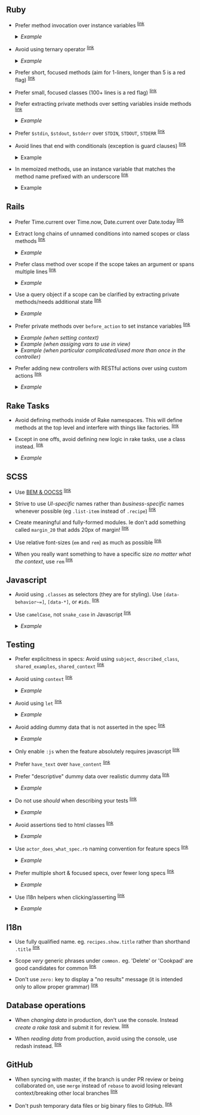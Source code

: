 ## Ruby

- <a name="prefer-method-invocation"></a>
  Prefer method invocation over instance variables
  <sup>[link](#prefer-method-invocation)</sup>

  <details>
    <summary><em>Example</em></summary>

    ```ruby
    ## Bad
    class MarkRecipe
      def initialize(recipe)
        @recipe = recipe
      end

      def run
        @recipe.mark
      end
    end

    ## Good
    class MarkRecipe
      def initialize(recipe)
        @recipe = recipe
      end

      def run
        recipe.mark
      end

      private

        attr_reader :recipe
    end
    ```
  </details>

- <a name="avoid-using-ternary"></a>
  Avoid using ternary operator
  <sup>[link](#avoid-using-ternary)</sup>

  <details>
    <summary><em>Example</em></summary>

    ```ruby
    ## Bad
    published? ? published_message : standard_message

    ## Good
    if published?
      published_message
    else
      standard_message
    end
    ```
  </details>

- <a name="prefer-short-methods"></a>
  Prefer short, focused methods (aim for 1-liners, longer than 5 is a red flag)
  <sup>[link](#prefer-short-methods)</sup>

- <a name="prefer-small-classes"></a>
  Prefer small, focused classes (100+ lines is a red flag)
  <sup>[link](#prefer-small-classes)</sup>

- <a name="prefer-extracting-private"></a>
  Prefer extracting private methods over setting variables inside methods
  <sup>[link](#prefer-extracting-private)</sup>

  <details>
    <summary><em>Example</em></summary>

    ```ruby
    ## Bad
    def method
      var_1 = # ...
      var_2 = # ...
      var_3 = # ...
      var_1 + var_2 + var_3
    end

    ## Good
    def method
      var_1 + var_2 + var_3
    end

      private

      def var_1
        # ...
      end

      def var_2
        # ...
      end

      def var_3
        # ...
      end
    ```
  </details>

- <a name="prefer-dollars"></a>
  Prefer `$stdin`, `$stdout`, `$stderr` over `STDIN`, `STDOUT`, `STDERR`
  <sup>[link](#prefer-dollars)</sup>

- <a name="avoid-trailing-conditional"></a>
  Avoid lines that end with conditionals (exception is guard clauses)
  <sup>[link](#avoid-trailing-conditional)</sup>

  <details>
    <summary>Example</summary>

    ```ruby
    ## Bad
    mark_related_items(:spam) if spam_detected?

    ## Good
    if spam_detected?
      mark_related_items(:spam)
    end

    ## OK for guard clauses, separate by space
    def approve
      return if approved?
      return if unapprovable?

      update(approved: true)
    end
    ```
  </details>

- <a name="memoized-instance-variable-name"></a>
  In memoized methods, use an instance variable that matches the method name prefixed with an underscore
  <sup>[link](#memoized-instance-variable-name)</sup>

  <details>
    <summary>Example</summary>

    ```ruby
    ## Bad
    def author
      @_user ||= User.find(params[:id])
    end

    ## Bad
    def author
      @author ||= User.find(params[:id])
    end

    ## Good
    def author
      @_author ||= User.find(params[:id])
    end
    ```
  </details>

## Rails

- <a name="prefer-time-current"></a>
  Prefer Time.current over Time.now, Date.current over Date.today
  <sup>[link](#prefer-time-current)</sup>

- <a name="extract-long-chains"></a>
  Extract long chains of unnamed conditions into named scopes or class methods
  <sup>[link](#extract-long-chains)</sup>

  <details>
    <summary><em>Example</em></summary>

    ```ruby
    ## Bad
    def index
      @recipes = Recipe.where(published: true).where.not(approved_at: nil)
    end

    ## Good
    class Recipe
      scope :published, -> { where(published: true) }
      scope :approved, -> { where.not(approved_at: nil) }
      scope :live, -> { published.approved }
    end

    def index
      @recipes = Recipe.live
    end
    ```
  </details>

- <a name="prefer-class-methods-over-scope"></a>
  Prefer class method over scope if the scope takes an argument or spans multiple lines
  <sup>[link](#prefer-class-methods-over-scope)</sup>

  <details>
    <summary><em>Example</em></summary>

    ```ruby
    ## Bad
    class Recipe
      scope :published_on, -> (date) { where(published_on: date) }
    end

    ## Good
    class Recipe
      def self.published_on(date)
        where(published_on: date)
      end
    end

    ## Bad
    class Recipe
      scope :fresh, -> {
        recently_active.
          published(4.weeks.ago).
          popular.
          approved
      }
    end

    ## Good
    class Recipe
      def self.fresh
        recently_active.
          published(4.weeks.ago).
          popular.
          approved
      end
    end
    ```
  </details>

- <a name="use-query-object"></a>
  Use a query object if a scope can be clarified by extracting private methods/needs additional state
  <sup>[link](#use-query-object)</sup>

  <details>
    <summary><em>Example</em></summary>

    ```ruby
    ## Bad
    class Recipe
      def self.local
        radius_maximum = Config.radius_maximum
        distance = radius_maximum  / (Math::PI * 6371)
        where(distance: distance)
      end
    end

    ## Good
    class Recipe
      def self.local
        GeoSquareQuery.new(self).to_relation
      end
    end

    class GeoSquareQuery
      EARTH_RADIUS_IN_KM = 6371

      def initialize(relation)
        @relation = relation
      end

      def to_relation
        relation.where(distance: distance)
      end

      private

        attr_reader :relation

        def distance
          radius_maximum / (Math::PI * EARTH_RADIUS_IN_KM)
        end

        def radius_maximum
          Config.radius_maximum
        end
    end
    ```
  </details>

- <a name="prefer-private-methods"></a>
  Prefer private methods over `before_action` to set instance variables
  <sup>[link](#prefer-private-methods)</sup>

  <details>
    <summary><em>Example (when setting context)</em></summary>

    ```ruby
    ## Bad
    class EntriesController < ApplicationController
      before_action :set_contest

      def index
        @entries = @contest.entries
      end

      private

        def set_contest
          @contest = Contest.find(params[:contest_id])
        end
    end

    ## Good
    class EntriesController < ApplicationController
      def index
        @entries = contest.entries
      end

      private

        def contest
          @_contest ||= Contest.find(params[:contest_id])
        end
    end
    ```
  </details>

  <details>
    <summary><em>Example (when assiging vars to use in view)</em></summary>

    ```ruby
    ## Bad
    class EntriesController < ApplicationController
      before_action :set_entry

      def show
      end

      private

        def set_entry
          @entry = contest.entries.find(params[:id])
        end
    end

    ## Good
    class EntriesController < ApplicationController
      def show
        @entry = contest.entries.find(params[:id])
      end
    end
    ```
  </details>

  <details>
    <summary><em>Example (when particular complicated/used more than once in the controller)</em></summary>

    ```ruby
    ## If particular complicated/used more than once in the controller:
    class EntriesController < ApplicationController
      def show
        @entry = entry
      end

      def update
        @entry = entry
        if @entry.update(entry_params)
          redirect_to @entry
        else
          render :edit
        end
      end

      private

        def entry
          @_entry ||=  contest.entries.published.active.find(params[:id])
        end
    end
    ```
  </details>

- <a name="prefer-rest-verbs"></a>
  Prefer adding new controllers with RESTful actions over using custom actions
  <sup>[link](#prefer-rest-verbs)</sup>

  <details>
    <summary><em>Example</em></summary>

    ```ruby
    ## Bad
    class UserController < ApplicationController
      def ban
        user.ban
      end

      def unban
        user.unban
      end
    end

    ## Good
    class BansController < ApplicationController
      def create
        user.ban
      end

      def destroy
        user.unban
      end
    end
    ```
  </details>

## Rake Tasks

- <a name="avoid-methods-inside-rake-namespace"></a>
  Avoid defining methods inside of Rake namespaces. This will define methods at the top level and interfere with things
  like factories.
  <sup>[link](#avoid-methods-inside-rake-namespace)</sup>

- <a name="avoid-permanent-rake-logic"></a>
  Except in one offs, avoid defining new logic in rake tasks, use a class instead.
  <sup>[link](#avoid-permanent-rake-logic)</sup>

  <details>
    <summary><em>Example</em></summary>

    ```ruby
    ## Bad
    namespace :users do
      desc "Decrements all users rank"
      task decrement_rank: :environment do
        User.where("rank > 0").update_all("rank = rank - 1")
      end
    end

    ## Good
    namespace :users do
      desc "Decrements all users rank"
      task decrement_rank: :environment do
        User.decrement_all_ranks
      end
    end
    ```
  </details>

## SCSS

- <a name="use-bem"></a>
  Use [BEM & OOCSS](/best-practices/bem)
  <sup>[link](#use-bem)</sup>

- <a name="use-ui-specific"></a>
  Strive to use _UI-specific_ names rather than _business-specific_ names whenever possible (eg `.list-item` instead of `.recipe`)
  <sup>[link](#use-ui-specific)</sup>

- <a name="create-fully-formed"></a>
  Create meaningful and fully-formed modules. Ie don't add something called `margin_20` that adds 20px of margin!
  <sup>[link](#create-fully-formed)</sup>

- <a name="use-relative-font-sizes"></a>
  Use relative font-sizes (`em` and `rem`) as much as possible
  <sup>[link](#use-relative-font-sizes)</sup>

- <a name="use-rem"></a>
  When you really want something to have a specific size _no matter what the context_, use `rem`
  <sup>[link](#use-rem)</sup>

## Javascript

- <a name="avoid-using-classes-in-js"></a>
  Avoid using `.classes` as selectors (they are for styling). Use `[data-behavior~=]`, `[data-*]`, or `#ids`.
  <sup>[link](#avoid-using-classes-in-js)</sup>

- <a name="use-camelcase-in-js"></a>
  Use `camelCase`, not `snake_case` in Javascript
  <sup>[link](#use-camelcase-in-js)</sup>

  <details>
    <summary><em>Example</em></summary>

    ```js
    // Bad
    let recipe_link = event.currentTarget

    // Good
    let recipeLink = event.currentTarget
    ```
  </details>

## Testing

- <a name="prefer-explicitness"></a>
  Prefer explicitness in specs: Avoid using `subject`, `described_class`, `shared_examples`, `shared_context`
  <sup>[link](#prefer-explicitness)</sup>

- <a name="avoid-using-context"></a>
  Avoid using `context`
  <sup>[link](#avoid-using-context)</sup>

  <details>
    <summary><em>Example</em></summary>

    ```ruby
    ## Bad
    context "when condition A" do
      before do
        # setup for condition A
      end

      it "does something a" do
        # ...
      end

      it "does something b" do
        # ...
      end

      context "and another condition B" do
        before do
          # setup for condition B
        end

        it "does something c" do
          # ...where am I? What setup has been done?
        end
      end
    end

    ## Good
    it "does something a when condition A" do
      # setup for condition A
      # expect a
    end

    it "does something b when condition A" do
      # setup for condition A
      # expect b
    end

    it "does something c when condition A and condition B" do
      # setup for condition A
      # setup for condition B
      # expect c
    end
    ```

    If setup is tedious, then we can introduce a helper method:

    ```ruby
    it "does something a when condition A" do
      setup_condition_a
      # expect a
    end

    it "does something b when condition A" do
      setup_condition_a
      # expect b
    end

    private

      def setup_condition_A
        # ...
      end
    ```
  </details>

- <a name="avoid-using-let"></a>
  Avoid using `let`
  <sup>[link](#avoid-using-let)</sup>

  <details>
    <summary><em>Example</em></summary>

    ```ruby
    ## Bad
    let(:recipe) { create(:recipe) }

    it "does something" do
    end

    it "does something" do
    end

    it "does something" do
    end

    it "does something" do
    end

    it "spec faaaar down the page" do
      recipe.publish # huh? where does this recipe come from?
    end

    ## Good
    it "does something" do
      recipe = create(:recipe)
      recipe.publish
    end
    ```
  </details>

- <a name="avoid-unused-dummy-data"></a>
  Avoid adding dummy data that is not asserted in the spec
  <sup>[link](#avoid-unused-dummy-data)</sup>

  <details>
    <summary><em>Example</em></summary>

    ```ruby
    ## Bad
    user = create(:user, name: "Name", profile_message: "Not Asserted")
    login(user)
    expect(page).to have_text("Name")

    ## Good
    user = create(:user, name: "Name")
    login(user)
    expect(page).to have_text("Name")
    ```
  </details>

- <a name="only-enable-js-when-needed"></a>
  Only enable `:js` when the feature absolutely requires javascript
  <sup>[link](#only-enable-js-when-needed)</sup>

- <a name="prefer-have-text"></a>
  Prefer `have_text` over `have_content`
  <sup>[link](#prefer-have-text)</sup>

- <a name="prefer-descriptive-dummy-data"></a>
  Prefer "descriptive" dummy data over realistic dummy data
  <sup>[link](#prefer-descriptive-dummy-data)</sup>

  <details>
    <summary><em>Example</em></summary>

    ```ruby
    ## Bad
    alice = create(:user, name: "Alice")
    alice.friends << create(:user, name: "Bob")
    create(:user, name: "Mary")

    visit friends_path(alice)
    expect(page).to have_text("Bob")
    expect(page).to_not have_text("Mary") # Who is Bob/Mary and how are they related again?

    ## Good
    user = create(:user)
    user.friends << create(:user, name: "Friend of User")
    create(:user, name: "Not Friend of User")

    visit friends_path(user)
    expect(page).to have_text("Friend of User")
    expect(page).to_not have_text("Not Friend of User")
    ```
  </details>

- <a name="do-not-use-should"></a>
  Do not use _should_ when describing your tests
  <sup>[link](#do-not-use-should)</sup>

  <details>
    <summary><em>Example</em></summary>

    ```ruby
    ## Bad

    it "should deliver email" do
    end

    it "should not deliver email when user prints a recipe" do
    end

    it "should only send email that has been activated" do
    end

    it "should be enabled" do
    end

    it "should have custom headers" do
    end

    it "should by default be true" do
    end

    ## Good

    it "delivers email" do
    end

    it "does not deliver email when user prints a recipe" do
    end

    it "only sends email that has been activated" do
    end

    it "is enabled" do
    end

    it "has custom headers" do
    end

    it "defaults to true" do
    end
    ```
  </details>

- <a name="avoid-assertions-on-classes"></a>
  Avoid assertions tied to html classes
  <sup>[link](#avoid-assertions-on-classes)</sup>

  <details>
    <summary><em>Example</em></summary>

    ```ruby
    ## Bad
    create_list(3, :recipe)
    visit recipes_path
    expect(page).to have_css(".recipe", count: 3)

    ## Good
    create_list(3, :recipe, title: "Recipe Title")
    visit recipes_path
    expect(page).to have_text("Recipe Title", count: 3)


    ## Bad
    within(".user-info") do
      click_link("Edit")
    end

    ## Better
    within("#user_info") do
      click_link("Edit")
    end

    ## Best
    click_link("Edit User Info") # f.ex using unambiguous title="Edit User Info" or aria-label="Edit User Info" attribute
    ```
  </details>

- <a name="use-actor-does-what"></a>
  Use `actor_does_what_spec.rb` naming convention for feature specs
  <sup>[link](#use-actor-does-what)</sup>

  <details>
    <summary><em>Example</em></summary>

    ```ruby
    ## Bad
    # /features/recipes_spec.rb
    feature "Recipes" do
      scenario "Author viewing own recipe shows welcome message" do
        # ...
      end

      scenario "Author has already seen welcome message" do
        # ...
      end
    end

    ## Good
    # /features/author_views_recipe_spec.rb
    feature "Author views recipe" do
      scenario "Shows welcome message" do
        # ...
      end

      scenario "Already seen welcome message" do
        # ...
      end
    end
    ```
  </details>

- <a name="prefer-multiple-short-specs"></a>
  Prefer multiple short & focused specs, over fewer long specs
  <sup>[link](#prefer-multiple-short-specs)</sup>

  <details>
    <summary><em>Example</em></summary>

    ```ruby
    ## Bad
    scenario "Bookmarking and unbookmarking a recipe" do
      recipe = create(:recipe)

      visit recipe_path(recipe)
      click_link t("recipes.show.bookmark_link")

      expect(page).to have_text(t("bookmarks.bookmarked"))

      click_link t("recipes.show.unbookmark_link")

      expect(page).to have_text(t("bookmarks.unbookmarked"))
    end

    ## Good
    scenario "Bookmarking a recipe" do
      recipe = create(:recipe)

      visit recipe_path(recipe)
      click_link t("recipes.show.bookmark_link")

      expect(page).to have_text(t("bookmarks.bookmarked"))
    end

    scenario "Unbookmarking a recipe" do
      bookmark = create(:bookmark)

      visit recipe_path(bookmark.recipe)
      click_link t("recipes.show.unbookmark_link")

      expect(page).to have_text(t("bookmarks.unbookmarked"))
    end
    ```
  </details>

- <a name="use-i18n"></a>
  Use I18n helpers when clicking/asserting
  <sup>[link](#use-i18n)</sup>

  <details>
    <summary><em>Example</em></summary>

    ```ruby
    ## Bad
    click_link "Sign up"
    expect(page).to have_text("Welcome!")

    ## Good
    click_link t("signups.new.signup_button")
    expect(page).to have_text t("signups.create.welcome_message")
    ```
  </details>

## I18n

- <a name="use-fully-qualified"></a>
  Use fully qualified name. eg. `recipes.show.title` rather than shorthand `.title`
  <sup>[link](#use-fully-qualified)</sup>

- <a name="scope-generic-phrases-under-common"></a>
  Scope _very_ generic phrases under `common.` eg. 'Delete' or 'Cookpad' are good candidates for common
  <sup>[link](#scope-generic-phrases-under-common)</sup>

- <a name="dont-abuse-zero-key"></a>
  Don't use `zero:` key to display a "no results" message (it is intended only to allow proper grammar)
  <sup>[link](#dont-abuse-zero-key)</sup>

## Database operations

- <a name="use-one-offs"></a>
  When _changing data_ in production, don't use the console. Instead _create a rake task_ and submit it for review.
  <sup>[link](#use-one-offs)</sup>

- <a name="dont-use-console"></a>
  When _reading data_ from production, avoid using the console, use redash instead.
  <sup>[link](#dont-use-console)</sup>

## GitHub

- <a name="use-merge-instead-of-rebase-when-collaborating"></a>
  When syncing with master, if the branch is under PR review or being collaborated on,
  use `merge` instead of `rebase` to avoid losing relevant context/breaking other local branches
  <sup>[link](#use-merge-instead-of-rebase-when-collaborating)</sup>

- <a name="dont-push-large-data"></a>
  Don't push temporary data files or big binary files to GitHub.
  <sup>[link](#dont-push-large-data)</sup>
